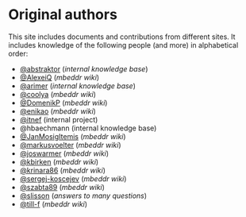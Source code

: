# Original authors

This site includes documents and contributions from different sites. It includes knowledge of the following people (and more) in alphabetical order:

- [@abstraktor](https://github.com/abstraktor) (*internal knowledge base*)
- [@AlexeiQ](https://github.com/AlexeiQ) (*mbeddr wiki*)
- [@arimer](https://github.com/arimer) (*internal knowledge base*)
- [@coolya](https://github.com/coolya) (*mbeddr wiki*)
- [@DomenikP](https://github.com/DomenikP) (*mbeddr wiki*)
- [@enikao](https://github.com/enikao) (*mbeddr wiki*)
- [@itnef](https://githuub.com/itnef) (internal project)
- @hbaechmann (internal knowledge base)
- [@JanMosigItemis](https://github.com/JanMosigItemis) (*mbeddr wiki*)
- [@markusvoelter](https://github.com/markusvoelter) (*mbeddr wiki*)
- [@joswarmer](https://github.com/joswarmer) (*mbeddr wiki*)
- [@kbirken](https://github.com/kbirken) (*mbeddr wiki*)
- [@krinara86](https://github.com/krinara86) (*mbeddr wiki*)
- [@sergej-koscejev](https://github.com/sergej-koscejev) (*mbeddr wiki*)
- [@szabta89](https://github.com/szabta89) (*mbeddr wiki*)
- [@slisson](https://github.com/slisson) (*answers to many questions*)
- [@till-f](https://github.com/till-f) (*mbeddr wiki*)